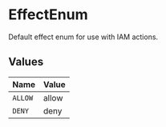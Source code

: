 # EffectEnum

Default effect enum for use with IAM actions.


## Values

| Name    | Value   |
| ------- | ------- |
| `ALLOW` | allow   |
| `DENY`  | deny    |